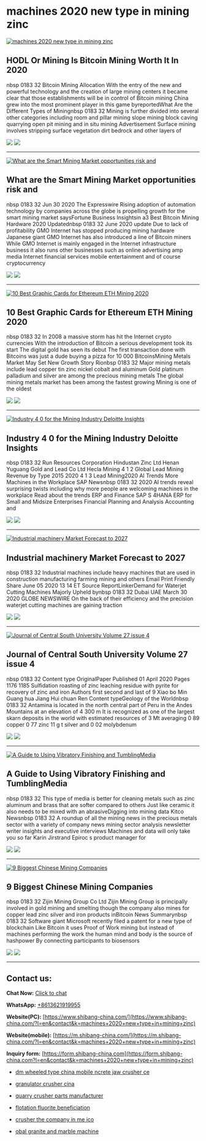 # machines 2020 new type in mining zinc

<a href="https://swt.shibang-china.com/?l=en&img&k=machines+2020+new+type+in+mining+zinc" target="_blank">![machines 2020 new type in mining zinc](http://static.shibang-china.com/all-800x300/1420.jpg)</a>

## HODL Or Mining Is Bitcoin Mining Worth It In 2020
nbsp 0183 32 Bitcoin Mining Allocation With the entry of the new and powerful technology and the creation of large mining centers it became clear that those establishments will be in control of Bitcoin mining China grew into the most prominent player in this game byreportedWhat Are the Different Types of Miningnbsp 0183 32 Mining is further divided into several other categories including room and pillar mining slope mining block caving quarrying open pit mining and in situ mining Advertisement Surface mining involves stripping surface vegetation dirt bedrock and other layers of


<a href="https://whatsapp.shibangsoft.com/WhatsApp.php" target="_blank" title="WhatsApp">![](http://static.shibang-china.com/icon/whatsapp.png)</a> <a href="https://swt.shibang-china.com/?l=en&icon&k=machines+2020+new+type+in+mining+zinc" target="_blank">![](http://static.shibang-china.com/icon/chat-en.png)</a>

---

<a href="https://swt.shibang-china.com/?l=en&img&k=machines+2020+new+type+in+mining+zinc" target="_blank">![What are the Smart Mining Market opportunities risk and](http://static.shibang-china.com/all-800x300/1301.jpg)</a>

## What are the Smart Mining Market opportunities risk and
nbsp 0183 32 Jun 30 2020 The Expresswire Rising adoption of automation technology by companies across the globe is propelling growth for the smart mining market saysFortune Business Insightsin a3 Best Bitcoin Mining Hardware 2020 Updatednbsp 0183 32 June 2020 update Due to lack of profitability GMO Internet has stopped producing mining hardware Japanese giant GMO Internet has also introduced a line of Bitcoin miners While GMO Internet is mainly engaged in the Internet infrastructure business it also runs other businesses such as online advertising amp media Internet financial services mobile entertainment and of course cryptocurrency


<a href="https://whatsapp.shibangsoft.com/WhatsApp.php" target="_blank" title="WhatsApp">![](http://static.shibang-china.com/icon/whatsapp.png)</a> <a href="https://swt.shibang-china.com/?l=en&icon&k=machines+2020+new+type+in+mining+zinc" target="_blank">![](http://static.shibang-china.com/icon/chat-en.png)</a>

---

<a href="https://swt.shibang-china.com/?l=en&img&k=machines+2020+new+type+in+mining+zinc" target="_blank">![10 Best Graphic Cards for Ethereum ETH Mining 2020](http://static.shibang-china.com/all-800x300/507.jpg)</a>

## 10 Best Graphic Cards for Ethereum ETH Mining 2020
nbsp 0183 32 In 2008 a massive storm has hit the Internet crypto currencies With the introduction of Bitcoin a serious development took its start The digital gold has seen its debut The first transaction done with Bitcoins was just a dude buying a pizza for 10 000 BitcoinsMining Metals Market May Set New Growth Story Rionbsp 0183 32 Major mining metals include lead copper tin zinc nickel cobalt and aluminum Gold platinum palladium and silver are among the precious mining metals The global mining metals market has been among the fastest growing Mining is one of the oldest


<a href="https://whatsapp.shibangsoft.com/WhatsApp.php" target="_blank" title="WhatsApp">![](http://static.shibang-china.com/icon/whatsapp.png)</a> <a href="https://swt.shibang-china.com/?l=en&icon&k=machines+2020+new+type+in+mining+zinc" target="_blank">![](http://static.shibang-china.com/icon/chat-en.png)</a>

---

<a href="https://swt.shibang-china.com/?l=en&img&k=machines+2020+new+type+in+mining+zinc" target="_blank">![Industry 4 0 for the Mining Industry Deloitte Insights](http://static.shibang-china.com/all-800x300/1483.jpg)</a>

## Industry 4 0 for the Mining Industry Deloitte Insights
nbsp 0183 32 Run Resources Corporation Hindustan Zinc Ltd Henan Yuguang Gold and Lead Co Ltd Hecla Mining 4 1 2 Global Lead Mining Revenue by Type 2015 2020 4 1 3 Lead Mining2020 AI Trends More Machines in the Workplace SAP Newsnbsp 0183 32 2020 AI trends reveal surprising twists including why more people are welcoming machines in the workplace Read about the trends ERP and Finance SAP S 4HANA ERP for Small and Midsize Enterprises Financial Planning and Analysis Accounting and


<a href="https://whatsapp.shibangsoft.com/WhatsApp.php" target="_blank" title="WhatsApp">![](http://static.shibang-china.com/icon/whatsapp.png)</a> <a href="https://swt.shibang-china.com/?l=en&icon&k=machines+2020+new+type+in+mining+zinc" target="_blank">![](http://static.shibang-china.com/icon/chat-en.png)</a>

---

<a href="https://swt.shibang-china.com/?l=en&img&k=machines+2020+new+type+in+mining+zinc" target="_blank">![Industrial machinery Market Forecast to 2027](http://static.shibang-china.com/all-800x300/1215.jpg)</a>

## Industrial machinery Market Forecast to 2027
nbsp 0183 32 Industrial machines include heavy machines that are used in construction manufacturing farming mining and others Email Print Friendly Share June 05 2020 13 14 ET Source ReportLinkerDemand for Waterjet Cutting Machines Majorly Upheld bynbsp 0183 32 Dubai UAE March 30 2020 GLOBE NEWSWIRE On the back of their efficiency and the precision waterjet cutting machines are gaining traction


<a href="https://whatsapp.shibangsoft.com/WhatsApp.php" target="_blank" title="WhatsApp">![](http://static.shibang-china.com/icon/whatsapp.png)</a> <a href="https://swt.shibang-china.com/?l=en&icon&k=machines+2020+new+type+in+mining+zinc" target="_blank">![](http://static.shibang-china.com/icon/chat-en.png)</a>

---

<a href="https://swt.shibang-china.com/?l=en&img&k=machines+2020+new+type+in+mining+zinc" target="_blank">![Journal of Central South University Volume 27 issue 4](http://static.shibang-china.com/all-800x300/398.jpg)</a>

## Journal of Central South University Volume 27 issue 4
nbsp 0183 32 Content type OriginalPaper Published 01 April 2020 Pages 1176 1185 Sulfidation roasting of zinc leaching residue with pyrite for recovery of zinc and iron Authors first second and last of 9 Xiao bo Min Guang hua Jiang Hui chuan Ren Content typeGeology of the Worldnbsp 0183 32 Antamina is located in the north central part of Peru in the Andes Mountains at an elevation of 4 300 m It is recognized as one of the largest skarn deposits in the world with estimated resources of 3 Mt averaging 0 89 copper 0 77 zinc 11 g t silver and 0 02 molybdenum


<a href="https://whatsapp.shibangsoft.com/WhatsApp.php" target="_blank" title="WhatsApp">![](http://static.shibang-china.com/icon/whatsapp.png)</a> <a href="https://swt.shibang-china.com/?l=en&icon&k=machines+2020+new+type+in+mining+zinc" target="_blank">![](http://static.shibang-china.com/icon/chat-en.png)</a>

---

<a href="https://swt.shibang-china.com/?l=en&img&k=machines+2020+new+type+in+mining+zinc" target="_blank">![A Guide to Using Vibratory Finishing and TumblingMedia](http://static.shibang-china.com/all-800x300/430.jpg)</a>

## A Guide to Using Vibratory Finishing and TumblingMedia
nbsp 0183 32 This type of media is better for cleaning metals such as zinc aluminum and brass that are softer compared to others Just like ceramic it also needs to be mixed with an abrasiveDigging into mining data Kitco Newsnbsp 0183 32 A roundup of all the mining news in the precious metals sector with a variety of company news mining sector analysis newsletter writer insights and executive interviews Machines and data will only take you so far Karin Jirstrand Epiroc s product manager for


<a href="https://whatsapp.shibangsoft.com/WhatsApp.php" target="_blank" title="WhatsApp">![](http://static.shibang-china.com/icon/whatsapp.png)</a> <a href="https://swt.shibang-china.com/?l=en&icon&k=machines+2020+new+type+in+mining+zinc" target="_blank">![](http://static.shibang-china.com/icon/chat-en.png)</a>

---

<a href="https://swt.shibang-china.com/?l=en&img&k=machines+2020+new+type+in+mining+zinc" target="_blank">![9 Biggest Chinese Mining Companies](http://static.shibang-china.com/all-800x300/1190.jpg)</a>

## 9 Biggest Chinese Mining Companies
nbsp 0183 32 Zijin Mining Group Co Ltd Zijin Mining Group is principally involved in gold mining and smelting though the company also mines for copper lead zinc silver and iron products inBitcoin News Summarynbsp 0183 32 Software giant Microsoft recently filed a patent for a new type of blockchain Like Bitcoin it uses Proof of Work mining but instead of machines performing the work the human mind and body is the source of hashpower By connecting participants to biosensors


<a href="https://whatsapp.shibangsoft.com/WhatsApp.php" target="_blank" title="WhatsApp">![](http://static.shibang-china.com/icon/whatsapp.png)</a> <a href="https://swt.shibang-china.com/?l=en&icon&k=machines+2020+new+type+in+mining+zinc" target="_blank">![](http://static.shibang-china.com/icon/chat-en.png)</a>

---
## Contact us:

**Chat Now:** [Click to chat](https://swt.shibang-china.com?l=en&contact&k=machines+2020+new+type+in+mining+zinc)

**WhatsApp:**  [+8613621919955](https://whatsapp.shibangsoft.com/WhatsApp.php)

**Website(PC):** [https://www.shibang-china.com/](https://www.shibang-china.com/?l=en&contact&k=machines+2020+new+type+in+mining+zinc)

**Website(mobile):** [https://m.shibang-china.com/](https://m.shibang-china.com/?l=en&contact&k=machines+2020+new+type+in+mining+zinc)

**Inquiry form:** [https://form.shibang-china.com](https://form.shibang-china.com?l=en&contact&k=machines+2020+new+type+in+mining+zinc)

* [dm wheeled type china mobile ncrete jaw crusher ce](../166/dm%20wheeled%20type%20china%20mobile%20ncrete%20jaw%20crusher%20ce.md)

* [granulator crusher cina](../170/granulator%20crusher%20cina.md)

* [quarry crusher parts manufacturer](../170/quarry%20crusher%20parts%20manufacturer.md)

* [flotation fluorite beneficiation](../161/flotation%20fluorite%20beneficiation.md)

* [crusher the company in me ico](../170/crusher%20the%20company%20in%20me%20ico.md)

* [obal granite and marble machine](../165/obal%20granite%20and%20marble%20machine.md)